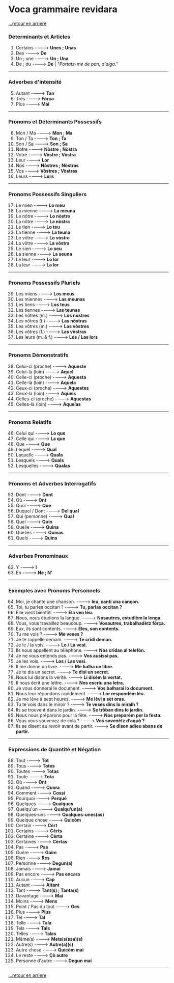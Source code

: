 # Voca grammaire revidara

[...retour en arriere](../grammaire.md)

### **Déterminants et Articles**
1. Certains ----> **Unes ; Unas**  
2. Des ----> **De**  
3. Un ; une ----> **Un ; Una**  
4. De ; du ----> **De** | *"Portatz-me de pan, d'aiga."*

---

### **Adverbes d'intensité**
5. Autant ----> **Tan**  
6. Très ----> **Fòrça**  
7. Plus ----> **Mai**

---

### **Pronoms et Déterminants Possessifs**
8. Mon / Ma ----> **Mon ; Ma**  
9. Ton / Ta ----> **Ton ; Ta**  
10. Son / Sa ----> **Son ; Sa**  
11. Notre ----> **Nòstre ; Nòstra**  
12. Votre ----> **Vòstre ; Vòstra**  
13. Leur ----> **Lor**  
14. Nos ----> **Nòstres ; Nòstras**  
15. Vos ----> **Vòstres ; Vòstras**  
16. Leurs ----> **Lors**

---

### **Pronoms Possessifs Singuliers**
17. Le mien ----> **Lo meu**  
18. La mienne ----> **La meuna**  
19. Le nôtre ----> **Lo nòstre**  
20. La nôtre ----> **La nòstra**  
21. Le tien ----> **Lo teu**  
22. La tienne ----> **La teuna**  
23. Le vôtre ----> **Lo vòstre**  
24. La vôtre ----> **La vòstra**  
25. Le sien ----> **Lo seu**  
26. La sienne ----> **La seuna**  
27. Le leur ----> **Lo lor**  
28. La leur ----> **La lor**

---

### **Pronoms Possessifs Pluriels**
29. Les miens ----> **Los meus**  
30. Les miennes ----> **Las meunas**  
31. Les tiens ----> **Los teus**  
32. Les tiennes ----> **Las teunas**  
33. Les nôtres (m.) ----> **Los nòstres**  
34. Les nôtres (f.) ----> **Las nòstras**  
35. Les vôtres (m.) ----> **Los vòstres**  
36. Les vôtres (f.) ----> **Las vòstras**  
37. Les leurs (m. & f.) ----> **Los / Las lors**

---

### **Pronoms Démonstratifs**
38. Celui-ci (proche) ----> **Aqueste**  
39. Celui-là (loin) ----> **Aquel**  
40. Celle-ci (proche) ----> **Aquesta**  
41. Celle-là (loin) ----> **Aquela**  
42. Ceux-ci (proche) ----> **Aquestes**  
43. Ceux-là (loin) ----> **Aquels**  
44. Celles-ci (proche) ----> **Aquestas**  
45. Celles-là (loin) ----> **Aquelas**

---

### **Pronoms Relatifs**
46. Celui qui ----> **Lo que**  
47. Celle qui ----> **La que**  
48. Que ----> **Que**  
49. Lequel ----> **Qual**  
50. Laquelle ----> **Quala**  
51. Lesquels ----> **Quals**  
52. Lesquelles ----> **Qualas**

---

### **Pronoms et Adverbes Interrogatifs**
53. Dont ----> **Dont**  
54. Où ----> **Ont**  
55. Quoi ----> **Que**  
56. Duquel / Dont ----> **Del qual**  
57. Qui (personne) ----> **Qual**  
58. Quel ----> **Quin**  
59. Quelle ----> **Quina**  
60. Quelles ----> **Quinas**  
61. Quels ----> **Quins**

---

### **Adverbes Pronominaux**
62. Y ----> **I**  
63. En ----> **Ne ; N'**

---

### **Exemples avec Pronoms Personnels**
64. Moi, je chante une chanson. ----> **Ieu, canti una cançon.**  
65. Toi, tu parles occitan ? ----> **Tu, parlas occitan ?**  
66. Elle vient bientôt. ----> **Ela ven lèu.**  
67. Nous, nous étudions la langue. ----> **Nosautres, estudièm la lenga.**  
68. Vous, vous travaillez beaucoup. ----> **Vosautres, trabalhadètz fòrça.**  
69. Eux, ils sont contents. ----> **Eles, son contents.**  
70. Tu me vois ? ----> **Me veses ?**  
71. Je te rappelle demain. ----> **Te cridi deman.**  
72. Je le / la vois. ----> **Lo / La vesi.**  
73. Ils nous appellent au téléphone. ----> **Nos cridan al telefòn.**  
74. Je ne vous entends pas. ----> **Vos ausissi pas.**  
75. Je les vois. ----> **Los / Las vesi.**  
76. Il me donne un livre. ----> **Me balha un libre.**  
77. Je te dis un secret. ----> **Te disi un secret.**  
78. Nous lui disons la vérité. ----> **Li disèm la vertat.**  
79. Il nous écrit une lettre. ----> **Nos escriu una letra.**  
80. Je vous donnerai le document. ----> **Vos balharai lo document.**  
81. Nous leur répondons rapidement. ----> **Lor respondèm lèu.**  
82. Je me lève à sept heures. ----> **Me lèvi a sèt oras.**  
83. Tu te vois dans le miroir ? ----> **Te veses dins lo miralh ?**  
84. Ils se trouvent dans le jardin. ----> **Se tròban dins lo jardin.**  
85. Nous nous préparons pour la fête. ----> **Nos preparèm per la fèsta.**  
86. Vous vous souvenez de cela ? ----> **Vos sovenètz d’aquò ?**  
87. Ils se disent au revoir avant de partir. ----> **Se dison adieu abans de partir.**

---

### **Expressions de Quantité et Négation**
88. Tout ----> **Tot**  
89. Tous ----> **Totes**  
90. Toutes ----> **Totas**  
91. Toute ----> **Tota**  
92. Où ----> **Ont**  
93. Quand ----> **Quora**  
94. Comment ----> **Cossi**  
95. Pourquoi ----> **Perqué**  
96. Quelques ----> **Qualques**  
97. Quelqu'un ----> **Qualqu’un(a)**  
98. Quelques-uns ----> **Qualques-unes(as)**  
99. Quelque chose ----> **Quicòm**  
100. Certain ----> **Cèrt**  
101. Certains ----> **Cèrts**  
102. Certaine ----> **Cèrta**  
103. Certaines ----> **Cèrtas**  
104. Pas ----> **Pas**  
105. Guère ----> **Gaire**  
106. Rien ----> **Res**  
107. Personne ----> **Degun(a)**  
108. Jamais ----> **Jamai**  
109. Pas encore ----> **Pas encara**  
110. Aucun ----> **Cap**  
111. Autant ----> **Aitant**  
112. Tant ----> **Tant(s) ; Tanta(s)**  
113. Davantage ----> **Mai**  
114. Moins ----> **Mens**  
115. Point / Pas du tout ----> **Ges**  
116. Plus ----> **Plus**  
117. Tel ----> **Tal**  
118. Telle ----> **Tala**  
119. Tels ----> **Tals**  
120. Telles ----> **Talas**  
121. Même(s) ----> **Meteis(ssa)(s)**  
122. Autre(s) ----> **Autre(a)(s)**  
123. Autre chose ----> **Quicòm mai**  
124. Le reste ----> **Çò autre**  
125. Personne d'autre ----> **Degun mai**  

---

[...retour en arriere](../grammaire.md)